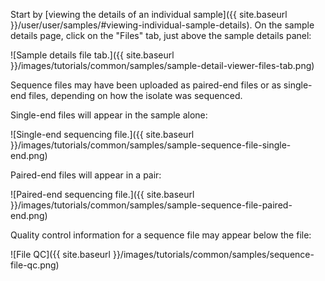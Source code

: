 Start by [viewing the details of an individual sample]({{ site.baseurl }}/user/user/samples/#viewing-individual-sample-details). On the sample details page, click on the "Files" tab, just above the sample details panel:

![Sample details file tab.]({{ site.baseurl }}/images/tutorials/common/samples/sample-detail-viewer-files-tab.png)

Sequence files may have been uploaded as paired-end files or as single-end files, depending on how the isolate was sequenced.

Single-end files will appear in the sample alone:

![Single-end sequencing file.]({{ site.baseurl }}/images/tutorials/common/samples/sample-sequence-file-single-end.png)

Paired-end files will appear in a pair:

![Paired-end sequencing file.]({{ site.baseurl }}/images/tutorials/common/samples/sample-sequence-file-paired-end.png)

Quality control information for a sequence file may appear below the file:

![File QC]({{ site.baseurl }}/images/tutorials/common/samples/sequence-file-qc.png)
